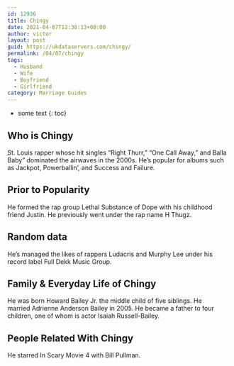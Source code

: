 ```yaml
---
id: 12936
title: Chingy
date: 2021-04-07T12:38:13+00:00
author: victor
layout: post
guid: https://ukdataservers.com/chingy/
permalink: /04/07/chingy
tags:
  - Husband
  - Wife
  - Boyfriend
  - Girlfriend
category: Marriage Guides
---
```


* some text
{: toc}


## Who is Chingy



St. Louis rapper whose hit singles &#8220;Right Thurr,&#8221; &#8220;One Call Away,&#8221; and Balla Baby&#8221; dominated the airwaves in the 2000s. He&#8217;s popular for albums such as Jackpot, Powerballin&#8217;, and Success and Failure.

                
                
                
## Prior to Popularity



He formed the rap group Lethal Substance of Dope with his childhood friend Justin. He previously went under the rap name H Thugz.

                
                
                
## Random data



He&#8217;s managed the likes of rappers Ludacris and Murphy Lee under his record label Full Dekk Music Group.

                
                
                
## Family & Everyday Life of Chingy



He was born Howard Bailey Jr. the middle child of five siblings. He married Adrienne Anderson Bailey in 2005. He became a father to four children, one of whom is actor Isaiah Russell-Bailey.

                
                
                
## People Related With Chingy



He starred In Scary Movie 4 with Bill Pullman.

                
              
            
          
          
          